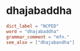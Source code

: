 # dhajabaddha

``` toml
dict_label = "NCPED"
word = "dhajabaddha"
grammar_comment = "mfn."
see_also = ["dhajabandha"]
```

